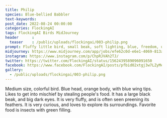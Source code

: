 ```yaml
---
title: Philip
species: Blue-bellied Babbler
text-keywords: 
post_date: 2022-08-24 00:00:00
categories: FlockingAI
tags: FlockingAI Birds MidJourney
header      :
  teaser    : /public/uploads/flockingai/003-philip.png
prompt: Fluffy little bird, small beak, soft lighting, blue, freedom, ultra-realistic, octane rendering, high detail, cinematic,
midjourney: https://www.midjourney.com/app/jobs/efe62c0d-e6e1-4069-813a-85c24966bf44
instagram: https://www.instagram.com/p/ChpRJVAh2TJ/
twitter: https://twitter.com/FlockingAI/status/1562439589096091650
facebook: https://www.facebook.com/FlockingAI/posts/pfbid02xtgj3w7LZyMe6cXo48pZhJJekuGiZwxitgwTisymd92DgMhAdFytbbLhq34MrrLSl
gallery:   
  - /public/uploads/flockingai/003-philip.png
---
```


Medium size, colorful bird. Blue head, orange body, with blue wing tips. Likes to get into mischief by stealing people's food. It has a large black beak, and big dark eyes. It is very fluffy, and is often seen preening its feathers. It is very curious, and loves to explore its surroundings. Favorite food is insects with green filling.
